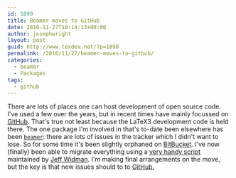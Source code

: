 ```yaml
---
id: 1899
title: Beamer moves to GitHub
date: 2016-11-27T10:14:13+00:00
author: josephwright
layout: post
guid: http://www.texdev.net/?p=1898
permalink: /2016/11/27/beamer-moves-to-github/
categories:
  - beamer
  - Packages
tags:
  - github
---
```

There are lots of places one can host development of open source code. I've used a few over the years, but in recent times have mainly focussed on [GitHub](https://github.com/). That's true not least because the LaTeX3 development code is held there. The one package I'm involved in that's to-date been elsewhere has been [`beamer`](http://ctan.org/pkg/beamer): there are lots of issues in the tracker which I didn't want to lose. So for some time it's been slightly orphaned on [BitBucket](https://bitbucket.org/). I've now (finally) been able to migrate everything using a [very handy script](https://github.com/jeffwidman/bitbucket-issue-migration) maintained by [Jeff Widman](http://www.jeffwidman.com/blog/). I'm making final arrangements on the move, but the key is that new issues should to to [GitHub.](https://github.com/josephwright/beamer/issues)
